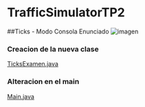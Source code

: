 # TrafficSimulatorTP2

##Ticks - Modo Consola
Enunciado
![imagen](https://user-images.githubusercontent.com/74860846/167438184-0ef8c048-3f5d-4583-badc-034d4c557deb.png)
### Creacion de la nueva clase 
[TicksExamen.java](https://github.com/ValerianExp/TrafficSimulatorTP2/blob/d7d609ca6486751705ad5ae4ec52d445b15c092f/src/simulator/view/TicksExamen.java) 
### Alteracion en el main
[Main.java](https://github.com/ValerianExp/TrafficSimulatorTP2/blob/d7d609ca6486751705ad5ae4ec52d445b15c092f/src/simulator/launcher/Main.java#L162-L178)

